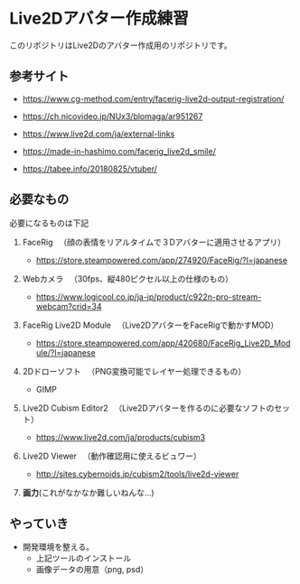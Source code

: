 # Live2Dアバター作成練習

このリポジトリはLive2Dのアバター作成用のリポジトリです。

## 参考サイト
- https://www.cg-method.com/entry/facerig-live2d-output-registration/

- https://ch.nicovideo.jp/NUx3/blomaga/ar951267

- https://www.live2d.com/ja/external-links

- https://made-in-hashimo.com/facerig_live2d_smile/

- https://tabee.info/20180825/vtuber/

## 必要なもの

必要になるものは下記

1. FaceRig
　（顔の表情をリアルタイムで３Dアバターに適用させるアプリ）

    - https://store.steampowered.com/app/274920/FaceRig/?l=japanese

2. Webカメラ
　（30fps、縦480ピクセル以上の仕様のもの）

    - https://www.logicool.co.jp/ja-jp/product/c922n-pro-stream-webcam?crid=34

3. FaceRig Live2D Module
　（Live2DアバターをFaceRigで動かすMOD）

    - https://store.steampowered.com/app/420680/FaceRig_Live2D_Module/?l=japanese

4. 2Dドローソフト
　（PNG変換可能でレイヤー処理できるもの）
    - GIMP

5. Live2D Cubism Editor2
　（Live2Dアバターを作るのに必要なソフトのセット）
    - https://www.live2d.com/ja/products/cubism3

6. Live2D Viewer
　（動作確認用に使えるビュワー）
    - http://sites.cybernoids.jp/cubism2/tools/live2d-viewer

7. **画力**(これがなかなか難しいねんな...)


## やっていき
- 開発環境を整える。
    - 上記ツールのインストール
    - 画像データの用意（png, psd）
    
